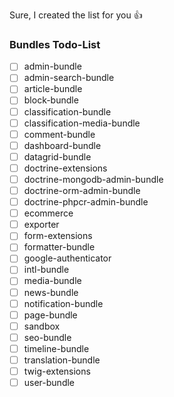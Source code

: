 Sure, I created the list for you :+1:

### Bundles Todo-List

* [ ] admin-bundle
* [ ] admin-search-bundle
* [ ] article-bundle
* [ ] block-bundle
* [ ] classification-bundle
* [ ] classification-media-bundle
* [ ] comment-bundle
* [ ] dashboard-bundle
* [ ] datagrid-bundle
* [ ] doctrine-extensions
* [ ] doctrine-mongodb-admin-bundle
* [ ] doctrine-orm-admin-bundle
* [ ] doctrine-phpcr-admin-bundle
* [ ] ecommerce
* [ ] exporter
* [ ] form-extensions
* [ ] formatter-bundle
* [ ] google-authenticator
* [ ] intl-bundle
* [ ] media-bundle
* [ ] news-bundle
* [ ] notification-bundle
* [ ] page-bundle
* [ ] sandbox
* [ ] seo-bundle
* [ ] timeline-bundle
* [ ] translation-bundle
* [ ] twig-extensions
* [ ] user-bundle
